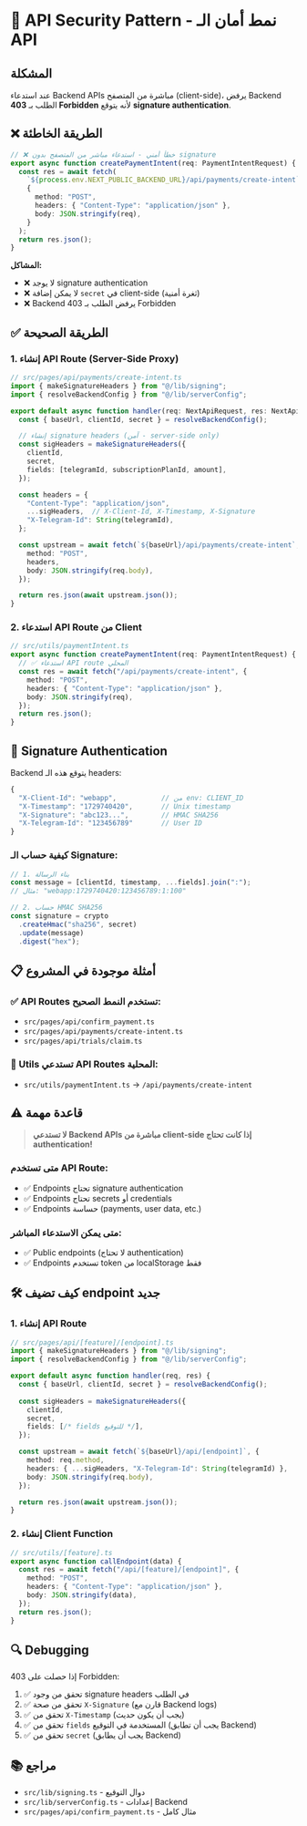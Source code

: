 # 🔐 API Security Pattern - نمط أمان الـ API

## المشكلة

عند استدعاء Backend APIs مباشرة من المتصفح (client-side)، يرفض Backend الطلب بـ **403 Forbidden** لأنه يتوقع **signature authentication**.

## ❌ الطريقة الخاطئة

```typescript
// ❌ خطأ أمني - استدعاء مباشر من المتصفح بدون signature
export async function createPaymentIntent(req: PaymentIntentRequest) {
  const res = await fetch(
    `${process.env.NEXT_PUBLIC_BACKEND_URL}/api/payments/create-intent`,
    {
      method: "POST",
      headers: { "Content-Type": "application/json" },
      body: JSON.stringify(req),
    }
  );
  return res.json();
}
```

**المشاكل:**
- ❌ لا يوجد signature authentication
- ❌ لا يمكن إضافة `secret` في client-side (ثغرة أمنية)
- ❌ Backend يرفض الطلب بـ 403 Forbidden

## ✅ الطريقة الصحيحة

### 1. إنشاء API Route (Server-Side Proxy)

```typescript
// src/pages/api/payments/create-intent.ts
import { makeSignatureHeaders } from "@/lib/signing";
import { resolveBackendConfig } from "@/lib/serverConfig";

export default async function handler(req: NextApiRequest, res: NextApiResponse) {
  const { baseUrl, clientId, secret } = resolveBackendConfig();

  // إنشاء signature headers (آمن - server-side only)
  const sigHeaders = makeSignatureHeaders({
    clientId,
    secret,
    fields: [telegramId, subscriptionPlanId, amount],
  });

  const headers = {
    "Content-Type": "application/json",
    ...sigHeaders,  // X-Client-Id, X-Timestamp, X-Signature
    "X-Telegram-Id": String(telegramId),
  };

  const upstream = await fetch(`${baseUrl}/api/payments/create-intent`, {
    method: "POST",
    headers,
    body: JSON.stringify(req.body),
  });

  return res.json(await upstream.json());
}
```

### 2. استدعاء API Route من Client

```typescript
// src/utils/paymentIntent.ts
export async function createPaymentIntent(req: PaymentIntentRequest) {
  // ✅ استدعاء API route المحلي
  const res = await fetch("/api/payments/create-intent", {
    method: "POST",
    headers: { "Content-Type": "application/json" },
    body: JSON.stringify(req),
  });
  return res.json();
}
```

## 🔑 Signature Authentication

Backend يتوقع هذه الـ headers:

```typescript
{
  "X-Client-Id": "webapp",           // من env: CLIENT_ID
  "X-Timestamp": "1729740420",       // Unix timestamp
  "X-Signature": "abc123...",        // HMAC SHA256
  "X-Telegram-Id": "123456789"       // User ID
}
```

### كيفية حساب الـ Signature:

```typescript
// 1. بناء الرسالة
const message = [clientId, timestamp, ...fields].join(":");
// مثال: "webapp:1729740420:123456789:1:100"

// 2. حساب HMAC SHA256
const signature = crypto
  .createHmac("sha256", secret)
  .update(message)
  .digest("hex");
```

## 📋 أمثلة موجودة في المشروع

### ✅ API Routes تستخدم النمط الصحيح:

- `src/pages/api/confirm_payment.ts`
- `src/pages/api/payments/create-intent.ts`
- `src/pages/api/trials/claim.ts`

### 🔧 Utils تستدعي API Routes المحلية:

- `src/utils/paymentIntent.ts` → `/api/payments/create-intent`

## ⚠️ قاعدة مهمة

> **لا تستدعي Backend APIs مباشرة من client-side إذا كانت تحتاج authentication!**

### متى تستخدم API Route:

- ✅ Endpoints تحتاج signature authentication
- ✅ Endpoints تحتاج secrets أو credentials
- ✅ Endpoints حساسة (payments, user data, etc.)

### متى يمكن الاستدعاء المباشر:

- ✅ Public endpoints (لا تحتاج authentication)
- ✅ Endpoints تستخدم token من localStorage فقط

## 🛠️ كيف تضيف endpoint جديد

### 1. إنشاء API Route

```typescript
// src/pages/api/[feature]/[endpoint].ts
import { makeSignatureHeaders } from "@/lib/signing";
import { resolveBackendConfig } from "@/lib/serverConfig";

export default async function handler(req, res) {
  const { baseUrl, clientId, secret } = resolveBackendConfig();
  
  const sigHeaders = makeSignatureHeaders({
    clientId,
    secret,
    fields: [/* fields للتوقيع */],
  });

  const upstream = await fetch(`${baseUrl}/api/[endpoint]`, {
    method: req.method,
    headers: { ...sigHeaders, "X-Telegram-Id": String(telegramId) },
    body: JSON.stringify(req.body),
  });

  return res.json(await upstream.json());
}
```

### 2. إنشاء Client Function

```typescript
// src/utils/[feature].ts
export async function callEndpoint(data) {
  const res = await fetch("/api/[feature]/[endpoint]", {
    method: "POST",
    headers: { "Content-Type": "application/json" },
    body: JSON.stringify(data),
  });
  return res.json();
}
```

## 🔍 Debugging

إذا حصلت على 403 Forbidden:

1. ✅ تحقق من وجود signature headers في الطلب
2. ✅ تحقق من صحة `X-Signature` (قارن مع Backend logs)
3. ✅ تحقق من `X-Timestamp` (يجب أن يكون حديث)
4. ✅ تحقق من `fields` المستخدمة في التوقيع (يجب أن تطابق Backend)
5. ✅ تحقق من `secret` (يجب أن يطابق Backend)

## 📚 مراجع

- `src/lib/signing.ts` - دوال التوقيع
- `src/lib/serverConfig.ts` - إعدادات Backend
- `src/pages/api/confirm_payment.ts` - مثال كامل
